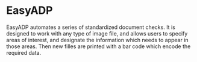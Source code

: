 # EasyADP
EasyADP automates a series of standardized document checks. It is designed to work with any type of image file, and allows users to specify areas of interest, and designate the information which needs to appear in those areas. Then new filles are printed with a bar code which encode the required data.
